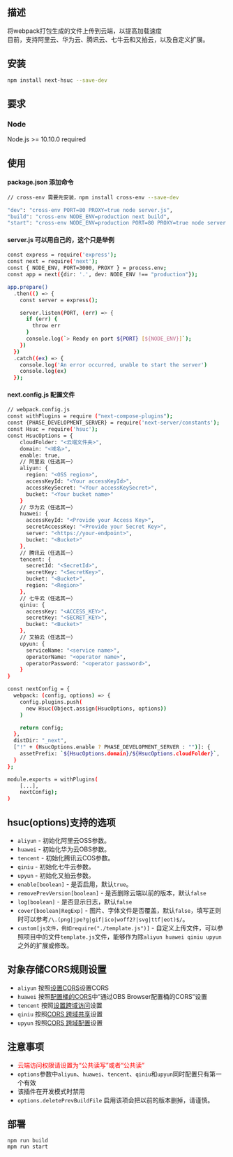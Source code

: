 ## 描述
将webpack打包生成的文件上传到云端，以提高加载速度   
目前，支持阿里云、华为云、腾讯云、七牛云和又拍云，以及自定义扩展。 

## 安装
```bash
npm install next-hsuc --save-dev
```

## 要求
### Node
Node.js >= 10.10.0 required

## 使用
#### package.json 添加命令
```bash
// cross-env 需要先安装，npm install cross-env --save-dev

"dev": "cross-env PORT=80 PROXY=true node server.js",
"build": "cross-env NODE_ENV=production next build",
"start": "cross-env NODE_ENV=production PORT=80 PROXY=true node server.js"
```

#### server.js 可以用自己的，这个只是举例
```bash
const express = require('express');
const next = require('next');
const { NODE_ENV, PORT=3000, PROXY } = process.env;
const app = next({dir: '.', dev: NODE_ENV !== "production"});

app.prepare()
  .then(() => {
    const server = express();

    server.listen(PORT, (err) => {
      if (err) {
        throw err
      }
      console.log(`> Ready on port ${PORT} [${NODE_ENV}]`);
    })
  })
  .catch((ex) => {
    console.log('An error occurred, unable to start the server')
    console.log(ex)
  });
```

#### next.config.js 配置文件
```bash
// webpack.config.js
const withPlugins = require ("next-compose-plugins");
const {PHASE_DEVELOPMENT_SERVER} = require('next-server/constants');
const Hsuc = require('hsuc');
const HsucOptions = {
    cloudFolder: "<云端文件夹>",
    domain: "<域名>",
    enable: true,
    // 阿里云（任选其一）
    aliyun: {
      region: "<OSS region>",
      accessKeyId: "<Your accessKeyId>",
      accessKeySecret: "<Your accessKeySecret>",
      bucket: "<Your bucket name>"
    }
    // 华为云（任选其一）
    huawei: {
      accessKeyId: "<Provide your Access Key>",
      secretAccessKey: "<Provide your Secret Key>",
      server: "<https://your-endpoint>",
      bucket: "<Bucket>"
    },
    // 腾讯云（任选其一）
    tencent: {
      secretId: "<SecretId>",
      secretKey: "<SecretKey>",
      bucket: "<Bucket>",
      region: "<Region>"
    },
    // 七牛云（任选其一）
    qiniu: {
      accessKey: "<ACCESS_KEY>",
      secretKey: "<SECRET_KEY>",
      bucket: "<Bucket>"
    },
    // 又拍云（任选其一）
    upyun: {
      serviceName: "<service name>",
      operatorName: "<operator name>",
      operatorPassword: "<operator password>",
    }
}

const nextConfig = {
  webpack: (config, options) => {
    config.plugins.push(
      new Hsuc(Object.assign(HsucOptions, options))
    )

    return config;
  },
  distDir: "_next",
  ["!" + (HsucOptions.enable ? PHASE_DEVELOPMENT_SERVER : "")]: {
    assetPrefix: `${HsucOptions.domain}/${HsucOptions.cloudFolder}`,
  }
};

module.exports = withPlugins(
    [...], 
    nextConfig);
)
```

## hsuc(options)支持的选项
- `aliyun` - 初始化阿里云OSS参数。
- `huawei` - 初始化华为云OBS参数。
- `tencent` - 初始化腾讯云COS参数。
- `qiniu` - 初始化七牛云参数。
- `upyun` - 初始化又拍云参数。
- `enable[boolean]` - 是否启用，默认`true`。
- `removePrevVersion[boolean]` - 是否删除云端以前的版本，默认`false`
- `log[boolean]` - 是否显示日志，默认`false`
- `cover[boolean|RegExp]` - 图片、字体文件是否覆盖，默认`false`，填写正则时可以参考`/\.(png|jpe?g|gif|ico|woff2?|svg|ttf|eot)$/`。
- `custom[js文件，例如require("./template.js")]` - 自定义上传文件，可以参照项目中的文件`template.js`文件，能够作为除`aliyun huawei qiniu upyun`之外的扩展或修改。


## 对象存储CORS规则设置
- `aliyun` 按照[设置CORS](https://help.aliyun.com/document_detail/44570.html?spm=5176.8465980.0.0.12871450vh6n2z)设置CORS
- `huawei` 按照[配置桶的CORS](https://support.huaweicloud.com/sdk-browserjs-devg-obs/obs_24_0201.html)中“通过OBS Browser配置桶的CORS”设置
- `tencent` 按照[设置跨域访问](https://cloud.tencent.com/document/product/436/13318)设置
- `qiniu` 按照[CORS 跨域共享](https://console.upyun.com/services/kszitt/antileechFile/)设置
- `upyun` 按照[CORS 跨域配置](http://docs.upyun.com/cdn/feature/#cors)设置

## 注意事项
- <label style="color:red">云端访问权限请设置为“公共读写”或者“公共读”</label>
- `options`参数中`aliyun`、`huawei`、`tencent`、`qiniu`和`upyun`同时配置只有第一个有效
- 该插件在开发模式时禁用
- `options.deletePrevBuildFile` 启用该项会把以前的版本删掉，请谨慎。

## 部署
``` hash
npm run build
mpm run start
```


